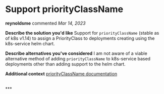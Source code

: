 # Support priorityClassName

**reynoldsme** commented *Mar 14, 2023*

<!--
Have any questions? Check out the contributing docs at https://gruntwork.notion.site/Gruntwork-Coding-Methodology-02fdcd6e4b004e818553684760bf691e,
or ask in this issue and a Gruntwork core maintainer will be happy to help :)
-->

**Describe the solution you'd like**
Support for `priorityClassName` (stable as of k8s v1.14) to assign a PriorityClass to deployments creating using the k8s-service helm chart.

**Describe alternatives you've considered**
I am not aware of a viable alternative method of adding `priorityClassName` to k8s-service based deployments other than adding support to the helm chart.

**Additional context**
[priorityClassName documentation](https://kubernetes.io/docs/concepts/scheduling-eviction/pod-priority-preemption/#pod-priority)

<br />
***


